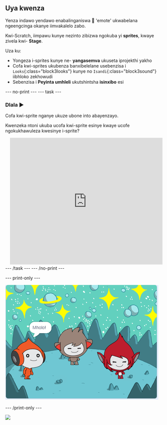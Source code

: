 ## Uya kwenza

Yenza indawo yendawo enabalinganiswa 👾 'emote' ukwabelana ngeengcinga okanye iimvakalelo zabo.

Kwi-Scratch, iimpawu kunye nezinto zibizwa ngokuba yi **sprites**, kwaye zivela kwi- **Stage**.

Uza ku:
+ Yongeza i-sprites kunye ne- **yangasemva** ukuseta iprojekthi yakho
+ Cofa kwi-sprites ukubenza banxibelelane usebenzisa i `Looks`{:class="block3looks"} kunye no `Isandi`{:class="block3sound"} iibhloko zekhowudi
+ Sebenzisa i **Peyinta umhleli** ukutshintsha **isinxibo** esi

--- no-print ---
--- task ---
### Dlala ▶️
<div style="display: flex; flex-wrap: wrap">
<div style="flex-basis: 175px; flex-grow: 1">  
Cofa kwi-sprite nganye ukuze ubone into abayenzayo. 

Kwenzeka ntoni ukuba ucofa kwi-sprite esinye kwaye ucofe ngokukhawuleza kwesinye i-sprite?
</div>
<div class="scratch-preview" style="margin-left: 15px;">
  <iframe allowtransparency="true" width="485" height="402" src="https://scratch.mit.edu/projects/embed/913597736/?autostart=false" frameborder="0"></iframe>
</div>
</div>
--- /task ---
--- /no-print ---

--- print-only ---

![Iprojekthi egqityiweyo.](images/showcase_static.png)

--- /print-only ---

![](https://code.org/api/hour/begin_raspi_space.png)


